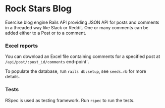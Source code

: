 # Rock Stars Blog

Exercise blog engine Rails API providing JSON API for posts and comments in a threaded way like Slack or Reddit.
One or many comments can be added either to a Post or to a comment.

### Excel reports

You can download an Excel file containing comments for a specified post at `/api/post/:post_id/comments` end-point`.

To populate the database, run `rails db:setup`,  see `seeds.rb` for more details.

### Tests

RSpec is used as testing framework.
Run `rspec` to run the tests.
